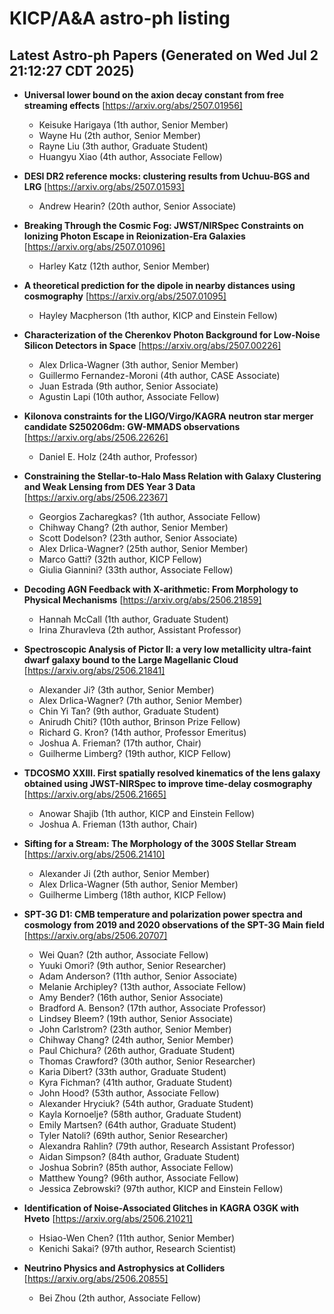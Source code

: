 # KICP/A&A astro-ph listing

## Latest Astro-ph Papers (Generated on Wed Jul  2 21:12:27 CDT 2025)

- **Universal lower bound on the axion decay constant from free streaming effects**
[https://arxiv.org/abs/2507.01956]
  + Keisuke Harigaya (1th author, Senior Member)
  + Wayne Hu (2th author, Senior Member)
  + Rayne Liu (3th author, Graduate Student)
  + Huangyu Xiao (4th author, Associate Fellow)

- **DESI DR2 reference mocks: clustering results from Uchuu-BGS and LRG**
[https://arxiv.org/abs/2507.01593]
  + Andrew Hearin? (20th author, Senior Associate)

- **Breaking Through the Cosmic Fog: JWST/NIRSpec Constraints on Ionizing Photon Escape in Reionization-Era Galaxies**
[https://arxiv.org/abs/2507.01096]
  + Harley Katz (12th author, Senior Member)

- **A theoretical prediction for the dipole in nearby distances using cosmography**
[https://arxiv.org/abs/2507.01095]
  + Hayley Macpherson (1th author, KICP and  Einstein Fellow)

- **Characterization of the Cherenkov Photon Background for Low-Noise Silicon Detectors in Space**
[https://arxiv.org/abs/2507.00226]
  + Alex Drlica-Wagner (3th author, Senior Member)
  + Guillermo Fernandez-Moroni (4th author, CASE Associate)
  + Juan  Estrada (9th author, Senior Associate)
  + Agustin Lapi (10th author, Associate Fellow)

- **Kilonova constraints for the LIGO/Virgo/KAGRA neutron star merger candidate S250206dm: GW-MMADS observations**
[https://arxiv.org/abs/2506.22626]
  + Daniel E. Holz (24th author, Professor)

- **Constraining the Stellar-to-Halo Mass Relation with Galaxy Clustering and Weak Lensing from DES Year 3 Data**
[https://arxiv.org/abs/2506.22367]
  + Georgios Zacharegkas? (1th author, Associate Fellow)
  + Chihway Chang? (2th author, Senior Member)
  + Scott Dodelson? (23th author, Senior Associate)
  + Alex Drlica-Wagner? (25th author, Senior Member)
  + Marco Gatti? (32th author, KICP Fellow)
  + Giulia Giannini? (33th author, Associate Fellow)

- **Decoding AGN Feedback with X-arithmetic: From Morphology to Physical Mechanisms**
[https://arxiv.org/abs/2506.21859]
  + Hannah McCall (1th author, Graduate Student)
  + Irina Zhuravleva (2th author, Assistant Professor)

- **Spectroscopic Analysis of Pictor II: a very low metallicity ultra-faint dwarf galaxy bound to the Large Magellanic Cloud**
[https://arxiv.org/abs/2506.21841]
  + Alexander Ji? (3th author, Senior Member)
  + Alex Drlica-Wagner? (7th author, Senior Member)
  + Chin Yi Tan? (9th author, Graduate Student)
  + Anirudh Chiti? (10th author, Brinson Prize Fellow)
  + Richard G. Kron? (14th author, Professor Emeritus)
  + Joshua A. Frieman? (17th author, Chair)
  + Guilherme Limberg? (19th author, KICP Fellow)

- **TDCOSMO XXIII. First spatially resolved kinematics of the lens galaxy obtained using JWST-NIRSpec to improve time-delay cosmography**
[https://arxiv.org/abs/2506.21665]
  + Anowar Shajib (1th author, KICP and Einstein Fellow)
  + Joshua A. Frieman (13th author, Chair)

- **Sifting for a Stream: The Morphology of the $300S$ Stellar Stream**
[https://arxiv.org/abs/2506.21410]
  + Alexander Ji (2th author, Senior Member)
  + Alex Drlica-Wagner (5th author, Senior Member)
  + Guilherme Limberg (18th author, KICP Fellow)

- **SPT-3G D1: CMB temperature and polarization power spectra and cosmology from 2019 and 2020 observations of the SPT-3G Main field**
[https://arxiv.org/abs/2506.20707]
  + Wei Quan? (2th author, Associate Fellow)
  + Yuuki Omori? (9th author, Senior Researcher)
  + Adam Anderson? (11th author, Senior Associate)
  + Melanie Archipley? (13th author, Associate Fellow)
  + Amy Bender? (16th author, Senior Associate)
  + Bradford A. Benson? (17th author, Associate Professor)
  + Lindsey Bleem? (19th author, Senior Associate)
  + John Carlstrom? (23th author, Senior Member)
  + Chihway Chang? (24th author, Senior Member)
  + Paul Chichura? (26th author, Graduate Student)
  + Thomas Crawford? (30th author, Senior Researcher)
  + Karia Dibert? (33th author, Graduate Student)
  + Kyra Fichman? (41th author, Graduate Student)
  + John Hood? (53th author, Associate Fellow)
  + Alexander Hryciuk? (54th author, Graduate Student)
  + Kayla Kornoelje? (58th author, Graduate Student)
  + Emily Martsen? (64th author, Graduate Student)
  + Tyler Natoli? (69th author, Senior Researcher)
  + Alexandra Rahlin? (79th author, Research Assistant Professor)
  + Aidan Simpson? (84th author, Graduate Student)
  + Joshua Sobrin? (85th author, Associate Fellow)
  + Matthew Young? (96th author, Associate Fellow)
  + Jessica Zebrowski? (97th author, KICP and Einstein Fellow)

- **Identification of Noise-Associated Glitches in KAGRA O3GK with Hveto**
[https://arxiv.org/abs/2506.21021]
  + Hsiao-Wen Chen? (11th author, Senior Member)
  + Kenichi Sakai? (97th author, Research Scientist)

- **Neutrino Physics and Astrophysics at Colliders**
[https://arxiv.org/abs/2506.20855]
  + Bei Zhou (2th author, Associate Fellow)

